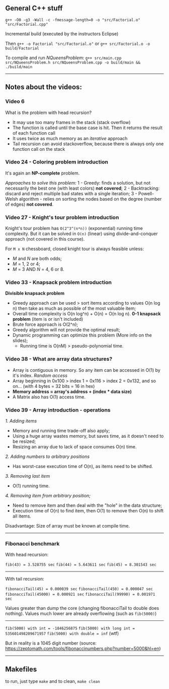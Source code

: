 ## General C++ stuff
`g++ -O0 -g3 -Wall -c -fmessage-length=0 -o "src/Factorial.o" "src/Factorial.cpp"`

Incremental build (executed by the instructors Eclipse)

Then `g++ -o Factorial "src/Factorial.o"` or `g++ src/Factorial.o -o build/Factorial`

To compile and run *NQueensProblem*: `g++ src/main.cpp src/NQueensProblem.h src/NQueensProblem.cpp -o build/main && ./build/main`

---

## Notes about the videos:

### Video 6
What is the problem with head recursion?
- It may use too many frames in the stack (stack overflow)
- The function is called until the base case is hit. Then it returns the result of each function call
- It uses twice as much memory as an *iterative* approach
- Tail recursion can avoid stackoverflow, because there is always only one function call on the stack

### Video 24 - Coloring problem introduction
It's again an **NP-complete** problem.

*Approaches to solve this problem:*
1 - Greedy: finds a solution, but not necessarily the best one (with least colors) **not covered**;
2 - Backtracking: discard and reject multiple bad states with a single iteration;
3 - Powell-Welsh algorithm - relies on sorting the nodes based on the degree (number of edges) **not covered**.


### Video 27 - Knight's tour problem introduction
Knight's tour problem has `O(2^3^(n*n))` (exponential) running time complexity.
But it can be solved in `O(n)` (linear) using divide-and-conquer approach (not covered in this course).

For `M x N` chessboard, closed knight tour is always feasible unless:
- *M* and *N* are both odds;
- *M* = 1, 2 or 4;
- *M* = 3 AND *N* = 4, 6 or 8.

### Video 33 - Knapsack problem introduction
**Divisible knapsack problem**
  - Greedy approach can be used > sort items according to values O(n log n) then take as much as possible of the most valuable item;
  - Overall time complexity is O(n log^n) + O(n) = O(n log n).
**0-1 knapsack problem** (item is or isn't included)
  - Brute force approach is O(2^n);
  - Greedy algorithm will not provide the optimal result;
  - Dynamic programming can optimize this problem (More info on the slides);
    - Running time is O(nM) > pseudo-polynomial time.

### Video 38 - What are array data structures?
  - Array is contiguous in memory. So any item can be accessed in O(1) by it's index. *Random access*
  - Array beginning in 0x100 > index 1 = 0x116 > index 2 = 0x132, and so on... (with 4 bytes = 32 bits = 16 in hex)
  - **Memory address = array's address + (index * data size)**
  - A Matrix also has O(1) access time.

### Video 39 - Array introduction - operations
*1. Adding items*
  - Memory and running time trade-off also apply;
  - Using a huge array wastes memory, but saves time, as it doesn't need to be resized;
  - Resizing an array due to lack of space consumes O(n) time.

*2. Adding numbers to arbitrary positions*
  - Has worst-case execution time of O(n), as items need to be shifted.

*3. Removing last item*
  - O(1) running time.

*4. Removing item from arbitrary position;*
  - Need to remove item and then deal with the "hole" in the data structure;
  - Execution time of O(n) to find item, then O(1) to remove then O(n) to shift all items.

Disadvantage: Size of array must be known at compile time.

---

### Fibonacci benchmark

With head recursion:

`fib(43) = 3.528755 sec`
`fib(44) = 5.643611 sec`
`fib(45) = 8.301543 sec`

---

With tail recursion:

`fibonacciTail(45) = 0.000039 sec`
`fibonacciTail(450) = 0.000047 sec`
`fibonacciTail(45000) = 0.000921 sec`
`fibonacciTail(99990) = 0.001971 sec`

Values greater than dump the core (changing fibonacciTail to double does nothing).
Values much lower are already overflowing (such as `fib(5000)`)

---

`fib(5000) with int = -1846256875`
`fib(5000) with long int = 535601498209671957`
`fib(5000) with double = inf` (wtf)

But in reality is a 1045 digit number (source: https://zeptomath.com/tools/fibonaccinumbers.php?number=5000&hl=en)

---

## Makefiles

to run, just type `make` and to clean, `make clean`